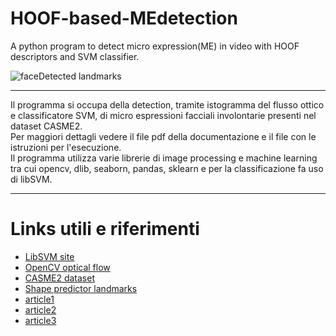 # HOOF-based-MEdetection
A python program to detect micro expression(ME) in video with HOOF descriptors and SVM classifier. 

![faceDetected landmarks](https://user-images.githubusercontent.com/22282000/164990509-91642f8d-aa0e-48d6-8258-71d9532acfc6.png)

--------------------------------------------------

Il programma si occupa della detection, tramite istogramma del flusso ottico e classificatore SVM, di micro espressioni facciali involontarie presenti nel dataset CASME2. <br />
Per maggiori dettagli vedere il file pdf della documentazione e il file con le istruzioni per l'esecuzione. <br />
Il programma utilizza varie librerie di image processing e machine learning tra cui opencv, dlib, seaborn, pandas, sklearn e per la classificazione fa uso di libSVM. <br />

-------------------------------------------------

# Links utili e riferimenti 
- [LibSVM site](https://www.csie.ntu.edu.tw/~cjlin/libsvm/)
- [OpenCV optical flow](https://docs.opencv.org/3.4/d4/dee/tutorial_optical_flow.html)
- [CASME2 dataset](http://fu.psych.ac.cn/CASME/casme2-en.php)
- [Shape predictor landmarks](https://github.com/AKSHAYUBHAT/TensorFace/blob/master/openface/models/dlib/shape_predictor_68_face_landmarks.dat)
- [article1](https://arxiv.org/abs/1903.10765)
- [article2](https://arxiv.org/abs/1812.10306)
- [article3](https://www.researchgate.net/publication/319769812_Reading_Hidden_Emotions_Spontaneous_Micro-expression_Spotting_and_Recognition)
